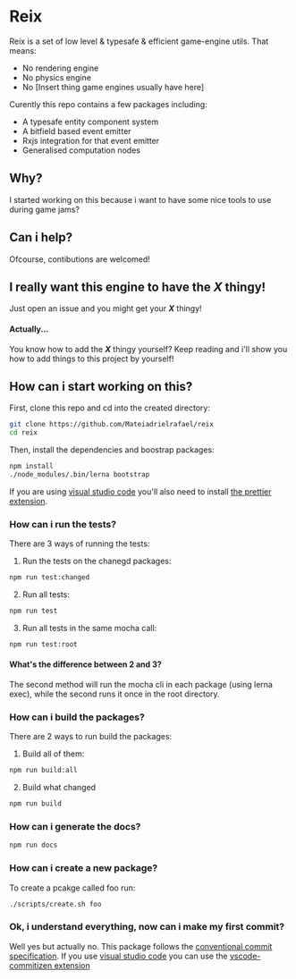 # Reix

Reix is a set of low level & typesafe & efficient game-engine utils.
That means:

-   No rendering engine
-   No physics engine
-   No \[Insert thing game engines usually have here\]

Curently this repo contains a few packages including:

-   A typesafe entity component system
-   A bitfield based event emitter
-   Rxjs integration for that event emitter
-   Generalised computation nodes

## Why?

I started working on this because i want to have some nice tools to use during game jams?

## Can i help?

Ofcourse, contibutions are welcomed!

## I really want this engine to have the **_X_** thingy!

Just open an issue and you might get your **_X_** thingy!

#### Actually...

You know how to add the **_X_** thingy yourself? Keep reading and i'll show you how to add things to this project by yourself!

## How can i start working on this?

First, clone this repo and cd into the created directory:

```sh
git clone https://github.com/Mateiadrielrafael/reix
cd reix
```

Then, install the dependencies and boostrap packages:

```sh
npm install
./node_modules/.bin/lerna bootstrap
```

If you are using [visual studio code](https://code.visualstudio.com/) you'll also need to install [the prettier extension](https://github.com/prettier/prettier-vscode).

### How can i run the tests?

There are 3 ways of running the tests:

1. Run the tests on the chanegd packages:

```sh
npm run test:changed
```

2. Run all tests:

```sh
npm run test
```

3. Run all tests in the same mocha call:

```sh
npm run test:root
```

#### What's the difference between 2 and 3?

The second method will run the mocha cli in each package (using lerna exec), while the second runs it once in the root directory.

### How can i build the packages?

There are 2 ways to run build the packages:

1. Build all of them:

```sh
npm run build:all
```

2. Build what changed

```sh
npm run build
```

### How can i generate the docs?

```sh
npm run docs
```

### How can i create a new package?

To create a pcakge called foo run:

```sh
./scripts/create.sh foo
```

### Ok, i understand everything, now can i make my first commit?

Well yes but actually no. This package follows the [conventional commit specification](https://www.conventionalcommits.org/en/v1.0.0/).
If you use [visual studio code](https://code.visualstudio.com/) you can use the [vscode-commitizen extension](https://github.com/KnisterPeter/vscode-commitizen)
